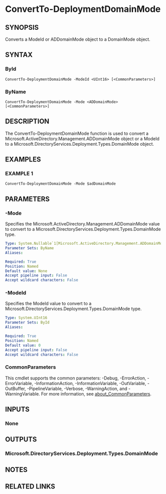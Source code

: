 
# ConvertTo-DeploymentDomainMode

## SYNOPSIS
Converts a ModeId or ADDomainMode object to a DomainMode object.

## SYNTAX

### ById
```
ConvertTo-DeploymentDomainMode -ModeId <UInt16> [<CommonParameters>]
```

### ByName
```
ConvertTo-DeploymentDomainMode -Mode <ADDomainMode> [<CommonParameters>]
```

## DESCRIPTION
The ConvertTo-DeploymentDomainMode function is used to convert a
Microsoft.ActiveDirectory.Management.ADDomainMode object or a ModeId to a
Microsoft.DirectoryServices.Deployment.Types.DomainMode object.

## EXAMPLES

### EXAMPLE 1
```
ConvertTo-DeploymentDomainMode -Mode $adDomainMode
```

## PARAMETERS

### -Mode
Specifies the Microsoft.ActiveDirectory.Management.ADDomainMode value to convert to a
Microsoft.DirectoryServices.Deployment.Types.DomainMode type.

```yaml
Type: System.Nullable`1[Microsoft.ActiveDirectory.Management.ADDomainMode]
Parameter Sets: ByName
Aliases:

Required: True
Position: Named
Default value: None
Accept pipeline input: False
Accept wildcard characters: False
```

### -ModeId
Specifies the ModeId value to convert to a Microsoft.DirectoryServices.Deployment.Types.DomainMode type.

```yaml
Type: System.UInt16
Parameter Sets: ById
Aliases:

Required: True
Position: Named
Default value: 0
Accept pipeline input: False
Accept wildcard characters: False
```

### CommonParameters
This cmdlet supports the common parameters: -Debug, -ErrorAction, -ErrorVariable, -InformationAction, -InformationVariable, -OutVariable, -OutBuffer, -PipelineVariable, -Verbose, -WarningAction, and -WarningVariable. For more information, see [about_CommonParameters](http://go.microsoft.com/fwlink/?LinkID=113216).

## INPUTS

### None
## OUTPUTS

### Microsoft.DirectoryServices.Deployment.Types.DomainMode
## NOTES

## RELATED LINKS
